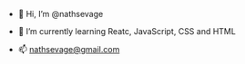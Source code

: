 - 👋 Hi, I’m @nathsevage

- 🌱 I’m currently learning Reatc, JavaScript, CSS and HTML

- 📫 nathsevage@gmail.com

<!---
nathsevage/nathsevage is a ✨ special ✨ repository because its `README.md` (this file) appears on your GitHub profile.
You can click the Preview link to take a look at your changes.
--->
